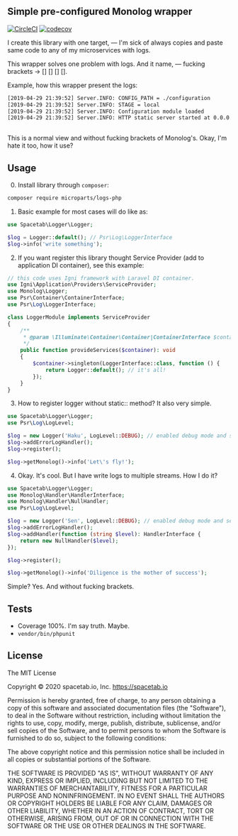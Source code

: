 Simple pre-configured Monolog wrapper
-------------------------------------

[![CircleCI](https://circleci.com/gh/spacetab-io/logger-php.svg?style=svg)](https://circleci.com/gh/spacetab-io/logger-php)
[![codecov](https://codecov.io/gh/spacetab-io/logger-php/branch/master/graph/badge.svg)](https://codecov.io/gh/spacetab-io/logger-php)

I create this library with one target, — I'm sick of always copies 
and paste same code to any of my microservices with logs. 

This wrapper solves one problem with logs. And it name, — fucking brackets -> [] [] [] [].

Example, how this wrapper present the logs:

```bash
[2019-04-29 21:39:52] Server.INFO: CONFIG_PATH = ./configuration  
[2019-04-29 21:39:52] Server.INFO: STAGE = local  
[2019-04-29 21:39:52] Server.INFO: Configuration module loaded  
[2019-04-29 21:39:52] Server.INFO: HTTP static server started at 0.0.0.0:8080  
 
```

This is a normal view and without fucking brackets of Monolog's. Okay, I'm hate it too, how it use?

## Usage

0) Install library through `composer`:

```bash
composer require microparts/logs-php
```

1) Basic example for most cases will do like as:

```php
use Spacetab\Logger\Logger;

$log = Logger::default(); // Psr\Log\LoggerInterface
$log->info('write something');
```

2) If you want register this library thought Service Provider (add to application DI container), see this example:

```php
// this code uses Igni framework with Laravel DI container.
use Igni\Application\Providers\ServiceProvider;
use Monolog\Logger;
use Psr\Container\ContainerInterface;
use Psr\Log\LoggerInterface;

class LoggerModule implements ServiceProvider
{
    /**
     * @param \Illuminate\Container\Container|ContainerInterface $container
     */
    public function provideServices($container): void
    {
        $container->singleton(LoggerInterface::class, function () {
            return Logger::default(); // it's all!
        });
    }
}
```

3) How to register logger without static:: method?
It also very simple.

```php
use Spacetab\Logger\Logger;
use Psr\Log\LogLevel;

$log = new Logger('Haku', LogLevel::DEBUG); // enabled debug mode and set the channel name
$log->addErrorLogHandler();
$log->register();

$log->getMonolog()->info('Let\'s fly!');
```

4) Okay. It's cool. But I have write logs to multiple streams. How I do it?

```php
use Spacetab\Logger\Logger;
use Monolog\Handler\HandlerInterface;
use Monolog\Handler\NullHandler;
use Psr\Log\LogLevel;

$log = new Logger('Sen', LogLevel::DEBUG); // enabled debug mode and set the channel name
$log->addErrorLogHandler();
$log->addHandler(function (string $level): HandlerInterface {
    return new NullHandler($level);
});

$log->register();

$log->getMonolog()->info('Diligence is the mother of success');
```

Simple? Yes. And without fucking brackets.

## Tests

* Coverage 100%. I'm say truth. Maybe.
* `vendor/bin/phpunit`


## License

The MIT License

Copyright © 2020 spacetab.io, Inc. https://spacetab.io

Permission is hereby granted, free of charge, to any person obtaining a copy
of this software and associated documentation files (the "Software"), to deal
in the Software without restriction, including without limitation the rights
to use, copy, modify, merge, publish, distribute, sublicense, and/or sell
copies of the Software, and to permit persons to whom the Software is
furnished to do so, subject to the following conditions:

The above copyright notice and this permission notice shall be included in
all copies or substantial portions of the Software.

THE SOFTWARE IS PROVIDED "AS IS", WITHOUT WARRANTY OF ANY KIND, EXPRESS OR
IMPLIED, INCLUDING BUT NOT LIMITED TO THE WARRANTIES OF MERCHANTABILITY,
FITNESS FOR A PARTICULAR PURPOSE AND NONINFRINGEMENT. IN NO EVENT SHALL THE
AUTHORS OR COPYRIGHT HOLDERS BE LIABLE FOR ANY CLAIM, DAMAGES OR OTHER
LIABILITY, WHETHER IN AN ACTION OF CONTRACT, TORT OR OTHERWISE, ARISING FROM,
OUT OF OR IN CONNECTION WITH THE SOFTWARE OR THE USE OR OTHER DEALINGS IN
THE SOFTWARE.
